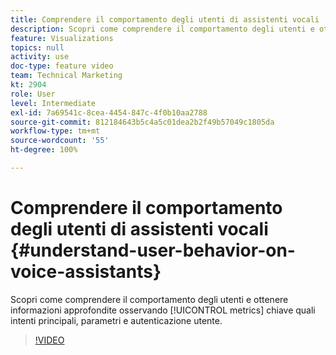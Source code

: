 ```yaml
---
title: Comprendere il comportamento degli utenti di assistenti vocali
description: Scopri come comprendere il comportamento degli utenti e ottenere informazioni approfondite osservando metriche chiave come intenti principali, parametri e autenticazione degli utenti.
feature: Visualizations
topics: null
activity: use
doc-type: feature video
team: Technical Marketing
kt: 2904
role: User
level: Intermediate
exl-id: 7a69541c-8cea-4454-847c-4f0b10aa2788
source-git-commit: 812184643b5c4a5c01dea2b2f49b57049c1805da
workflow-type: tm+mt
source-wordcount: '55'
ht-degree: 100%

---
```


# Comprendere il comportamento degli utenti di assistenti vocali {#understand-user-behavior-on-voice-assistants}

Scopri come comprendere il comportamento degli utenti e ottenere informazioni approfondite osservando [!UICONTROL metrics] chiave quali intenti principali, parametri e autenticazione utente.

>[!VIDEO](https://video.tv.adobe.com/v/27227/?quality=12&learn=on)
